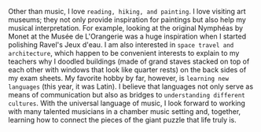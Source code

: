 Other than music, I love `reading, hiking, and painting`. I love visiting art museums; they not only provide inspiration for paintings but also help my musical interpretation. For example, looking at the original Nymphéas by Monet at the Musée de L'Orangerie was a huge inspiration when I started polishing Ravel's Jeux d'eau. I am also interested in `space travel and architecture`, which happen to be convenient interests to explain to my teachers why I doodled buildings (made of grand staves stacked on top of each other with windows that look like quarter rests) on the back sides of my exam sheets. My favorite hobby by far, however, is `learning new languages` (this year, it was Latin). I believe that languages not only serve as means of communication but also as bridges to `understanding different cultures`. With the universal language of music, I look forward to working with many talented musicians in a chamber music setting and, together, learning how to connect the pieces of the giant puzzle that life truly is.
